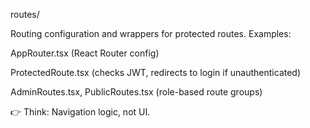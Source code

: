 routes/

Routing configuration and wrappers for protected routes.
Examples:

AppRouter.tsx (React Router config)

ProtectedRoute.tsx (checks JWT, redirects to login if unauthenticated)

AdminRoutes.tsx, PublicRoutes.tsx (role-based route groups)

👉 Think: Navigation logic, not UI.
